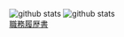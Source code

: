 <!--
**ozbannot/ozbannot** is a ✨ _special_ ✨ repository because its `README.md` (this file) appears on your GitHub profile.
Here are some ideas to get you started:
- 🔭 I’m currently working on ...
- 🌱 I’m currently learning ...
- 👯 I’m looking to collaborate on ...
- 🤔 I’m looking for help with ...
- 💬 Ask me about ...
- 📫 How to reach me: ...
- 😄 Pronouns: ...
- ⚡ Fun fact: ...
-->
![github stats](https://github-readme-stats.vercel.app/api?username=ozbannot)
![github stats](https://github-readme-stats.vercel.app/api/top-langs/?username=ozbannot)
<br>[職務履歴書](https://github.com/ozbannot/curriculumVitae)
